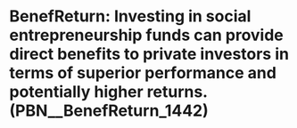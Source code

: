 # BenefReturn: __Investing in social entrepreneurship funds can provide direct benefits to private investors in terms of superior performance and potentially higher returns.__ (PBN__BenefReturn_1442)

